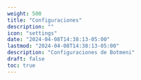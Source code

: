 ```yaml
---
weight: 500
title: "Configuraciones"
description: ""
icon: "settings"
date: "2024-04-08T14:38:13-05:00"
lastmod: "2024-04-08T14:38:13-05:00"
description: "Configuraciones de Botmeni"
draft: false
toc: true
---
```

